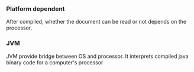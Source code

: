 ### Platform dependent
After compiled, whether the document can be read or not depends on the processor.

### JVM 
JVM provide bridge between OS and processor. It interprets compiled java binary code for a computer's processor
